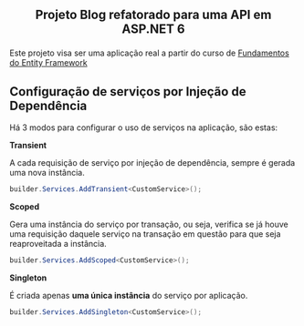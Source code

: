 ## <p align=center> Projeto Blog refatorado para uma API em ASP.NET 6 </p>

Este projeto visa ser uma aplicação real a partir do curso de [Fundamentos do Entity Framework](https://github.com/lanzath/entity-framework-fundamentals)


## Configuração de serviços por Injeção de Dependência
Há 3 modos para configurar o uso de serviços na aplicação, são estas:

**Transient**

A cada requisição de serviço por injeção de dependência, sempre é gerada uma nova instância.

```cs
builder.Services.AddTransient<CustomService>();
```

**Scoped**

Gera uma instância do serviço por transação, ou seja, verifica se já houve uma requisição daquele serviço na transação em questão para que seja reaproveitada a instância.

```cs
builder.Services.AddScoped<CustomService>();
```

**Singleton**

É criada apenas **uma única instância** do serviço por aplicação.

```cs
builder.Services.AddSingleton<CustomService>();
```